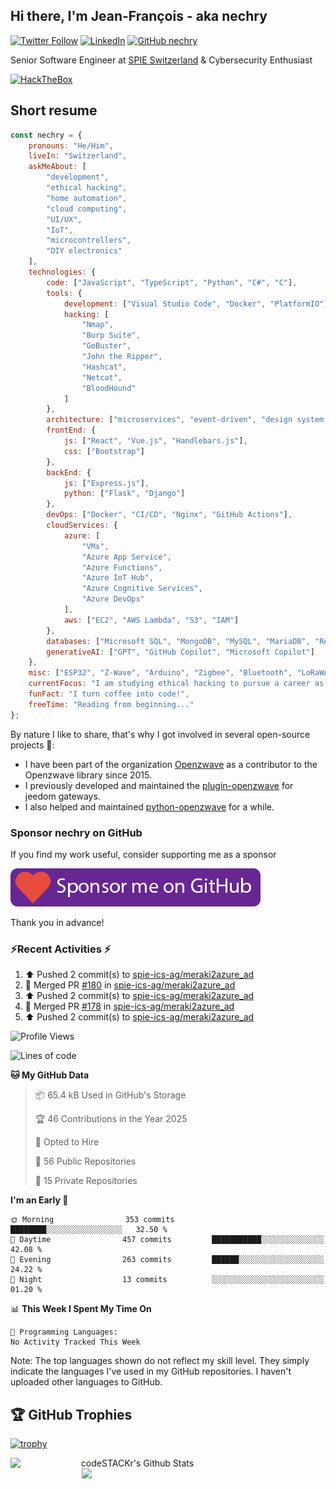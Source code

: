 ## Hi there, I'm Jean-François - aka nechry
[![Twitter Follow][twitter-badge]][twitter]
[![LinkedIn][linkedin-badge]][linkedin]
[![GitHub nechry][gitHub-badge]][gitHub]

Senior Software Engineer at [SPIE Switzerland](https://www.spie.ch/en/) & Cybersecurity Enthusiast

[![HackTheBox][hackthebox-badge]][hackthebox]
<!--<img alt="snake eating my contributions" src="https://raw.githubusercontent.com/nechry/nechry/output/github-contribution-grid-snake.svg" />-->
## Short resume
```javascript
const nechry = {
    pronouns: "He/Him",
    liveIn: "Switzerland",
    askMeAbout: [
        "development",
        "ethical hacking",
        "home automation",
        "cloud computing",
        "UI/UX",
        "IoT",
        "microcontrollers",
        "DIY electronics"
    ],
    technologies: {
        code: ["JavaScript", "TypeScript", "Python", "C#", "C"],
        tools: {
            development: ["Visual Studio Code", "Docker", "PlatformIO"],
            hacking: [
                "Nmap",
                "Burp Suite",
                "GoBuster",
                "John the Ripper",
                "Hashcat",
                "Netcat",
                "BloodHound"
            ]
        },
        architecture: ["microservices", "event-driven", "design system pattern", "REST APIs"],
        frontEnd: {
            js: ["React", "Vue.js", "Handlebars.js"],
            css: ["Bootstrap"]
        },
        backEnd: {
            js: ["Express.js"],
            python: ["Flask", "Django"]
        },
        devOps: ["Docker", "CI/CD", "Nginx", "GitHub Actions"],
        cloudServices: {
            azure: [
                "VMs",
                "Azure App Service",
                "Azure Functions",
                "Azure IoT Hub",
                "Azure Cognitive Services",
                "Azure DevOps"
            ],
            aws: ["EC2", "AWS Lambda", "S3", "IAM"]
        },
        databases: ["Microsoft SQL", "MongoDB", "MySQL", "MariaDB", "Redis"],       
        generativeAI: ["GPT", "GitHub Copilot", "Microsoft Copilot"]
    },
    misc: ["ESP32", "Z-Wave", "Arduino", "Zigbee", "Bluetooth", "LoRaWAN"],
    currentFocus: "I am studying ethical hacking to pursue a career as a penetration tester.",
    funFact: "I turn coffee into code!",
    freeTime: "Reading from beginning..."
};
```

By nature I like to share, that's why I got involved in several open-source projects 🔭:
- I have been part of the organization [Openzwave][Openzwave] as a contributor to the Openzwave library since 2015.
- I previously developed and maintained the [plugin-openzwave][plugin-openzwave] for jeedom gateways.
- I also helped and maintained [python-openzwave][python-openzwave] for a while.

### Sponsor nechry on GitHub

If you find my work useful, consider supporting me as a sponsor

[![Github Sponsorship][sponsor-button]][sponsor]

Thank you in advance!

[gitHub]: https://github.com/nechry
[gitHub-badge]: https://img.shields.io/github/followers/nechry?label=follow&style=social
[header-image]: assets/header_nechry.png
[hackthebox]: https://app.hackthebox.com/profile/#1847258
[hackthebox-badge]: https://www.hackthebox.com/badge/image/1847258
[website]: https://nechry-automation.ch
[twitter]: https://twitter.com/intent/follow?original_referer=https%3A%2F%2Fgithub.com%2Fnechry&screen_name=nechry
[twitter-badge]: https://img.shields.io/twitter/follow/nechry?style=social
[linkedin]: https://linkedin.com/in/jfauger
[linkedin-badge]: https://img.shields.io/badge/-LinkedIn-blue?style=flat-square&logo=Linkedin&logoColor=white&link=https://www.linkedin.com/in/jfauger/
[sponsor]: https://github.com/sponsors/nechry
[sponsor-button]: assets/GitHub_Sponsorship_button.png
[Openzwave]: https://github.com/OpenZWave
[plugin-openzwave]: https://github.com/jeedom/plugin-openzwave
[python-openzwave]: https://github.com/OpenZWave/python-openzwave

### ⚡Recent Activities ⚡

<!--RECENT_ACTIVITY:start-->
1. ⬆️ Pushed 2 commit(s) to [spie-ics-ag/meraki2azure_ad](https://github.com/spie-ics-ag/meraki2azure_ad)<br>
2. 🎉 Merged PR [#180](https://github.com/spie-ics-ag/meraki2azure_ad/pull/180) in [spie-ics-ag/meraki2azure_ad](https://github.com/spie-ics-ag/meraki2azure_ad)<br>
3. ⬆️ Pushed 2 commit(s) to [spie-ics-ag/meraki2azure_ad](https://github.com/spie-ics-ag/meraki2azure_ad)<br>
4. 🎉 Merged PR [#178](https://github.com/spie-ics-ag/meraki2azure_ad/pull/178) in [spie-ics-ag/meraki2azure_ad](https://github.com/spie-ics-ag/meraki2azure_ad)<br>
5. ⬆️ Pushed 2 commit(s) to [spie-ics-ag/meraki2azure_ad](https://github.com/spie-ics-ag/meraki2azure_ad)<br>
<!--RECENT_ACTIVITY:end-->
<!--START_SECTION:waka-->
![Profile Views](http://img.shields.io/badge/Profile%20Views-1-blue)

![Lines of code](https://img.shields.io/badge/From%20Hello%20World%20I%27ve%20Written-591.1%20thousand%20lines%20of%20code-blue)

**🐱 My GitHub Data** 

> 📦 65.4 kB Used in GitHub's Storage 
 > 
> 🏆 46 Contributions in the Year 2025
 > 
> 💼 Opted to Hire
 > 
> 📜 56 Public Repositories 
 > 
> 🔑 15 Private Repositories 
 > 
**I'm an Early 🐤** 

```text
🌞 Morning                353 commits         ████████░░░░░░░░░░░░░░░░░   32.50 % 
🌆 Daytime                457 commits         ███████████░░░░░░░░░░░░░░   42.08 % 
🌃 Evening                263 commits         ██████░░░░░░░░░░░░░░░░░░░   24.22 % 
🌙 Night                  13 commits          ░░░░░░░░░░░░░░░░░░░░░░░░░   01.20 % 
```


📊 **This Week I Spent My Time On** 

```text
💬 Programming Languages: 
No Activity Tracked This Week
```


<!--END_SECTION:waka-->
Note: The top languages shown do not reflect my skill level. They simply indicate the languages I've used in my GitHub repositories. I haven't uploaded other languages to GitHub.

## 🏆 GitHub Trophies

[![trophy](https://github-profile-trophy.vercel.app/?username=nechry&theme=nord&column=7&no-frame=true&row=1&margin-w=36)](https://github.com/ryo-ma/github-profile-trophy)

<p align=center>
  <img align="left" width=390 alt="codeSTACKr's Github Stats" src="https://github-readme-stats.vercel.app/api?username=nechry&show_icons=true&hide_border=true&count_private=true&theme=blue-green" />
  <img align="right" width=390 src="https://github-readme-streak-stats.herokuapp.com/?user=nechry&theme=blue-green" />
</p>
